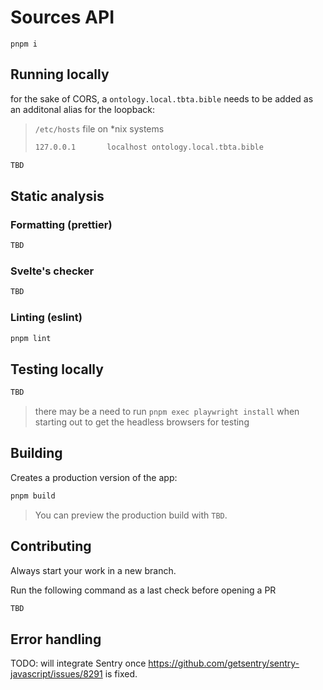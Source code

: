 # Sources API

`pnpm i`

## Running locally

for the sake of CORS, a `ontology.local.tbta.bible` needs to be added as an additonal alias for the loopback:

> `/etc/hosts` file on *nix systems
> ```bash
> 127.0.0.1       localhost ontology.local.tbta.bible
> ```


```bash
TBD
```

## Static analysis

### Formatting (prettier)

```bash
TBD
```

### Svelte's checker

```bash
TBD
```

### Linting (eslint)

```bash
pnpm lint
```

## Testing locally

```bash
TBD
```

> there may be a need to run `pnpm exec playwright install` when starting out to get the headless browsers for testing

## Building

Creates a production version of the app:

```bash
pnpm build
```

> You can preview the production build with `TBD`.

## Contributing

Always start your work in a new branch.

Run the following command as a last check before opening a PR

```bash
TBD
```

## Error handling

TODO: will integrate Sentry once https://github.com/getsentry/sentry-javascript/issues/8291 is fixed.

